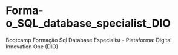 # Forma-o_SQL_database_specialist_DIO
Bootcamp Formação Sql Database Especialist - Plataforma: Digital Innovation One (DIO)

